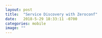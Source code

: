 ```yaml
---
layout: post
title:  "Service Discovery with Zeroconf"
date:   2018-5-29 18:33:11 -0700
categories: mobile
image: ""
---
```


